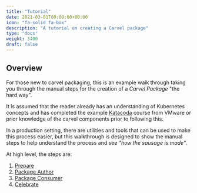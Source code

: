 ```yaml
---
title: "Tutorial"
date: 2021-03-01T00:00:00+00:00
icon: "fa-solid fa-box"
description: "A tutorial on creating a Carvel package"
type: "docs"
weight: 3400
draft: false
---
```


## Overview

For those new to carvel packaging, this is an example walk through taking you through the manual steps for the creation of a _Carvel Package_ "the hard way".

It is assumed that the reader already has an understanding of Kubernetes concepts and has completed the example [Katacoda](https://katacoda.com/carvel/scenarios/kapp-controller-package-management) course from VMware or prior knowledge of the carvel components prior to following this.

In a production setting, there are utilities and tools that can be used to make this process easier, but this walkthrough is designed to show the manual steps to help understand the process and see _"how the sausage is made"_.

At high level, the steps are:

1. [Prepare](prepare)
2. [Package Author](author)
3. [Package Consumer](consumer)
4. [Celebrate](congratulations)
